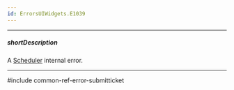 ```yaml
---
id: ErrorsUIWidgets.E1039
---
```

---
##### shortDescription
A [Scheduler](/api-reference/10%20UI%20Widgets/dxScheduler '/Documentation/ApiReference/UI_Components/dxScheduler/') internal error.

---
#include common-ref-error-submitticket